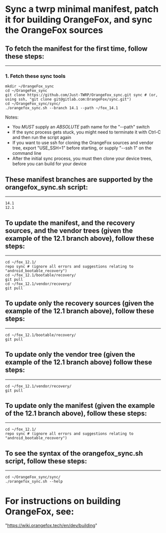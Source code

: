 # Sync a twrp minimal manifest, patch it for building OrangeFox, and sync the OrangeFox sources

## To fetch the manifest for the first time, follow these steps: ##
------------------------------------

### 1. Fetch these sync tools ###
	mkdir ~/OrangeFox_sync
	cd ~/OrangeFox_sync
	git clone https://github.com/Just-TWRP/OrangeFox_sync.git sync # (or, using ssh, "git clone git@gitlab.com:OrangeFox/sync.git")
	cd ~/OrangeFox_sync/sync/
	./orangefox_sync.sh --branch 14.1 --path ~/fox_14.1

Notes:
- You *MUST* supply an *ABSOLUTE* path name for the "--path" switch
- If the sync process gets stuck, you might need to terminate it with Ctrl-C and then run the script again
- If you want to use ssh for cloning the OrangeFox sources and vendor tree, export "USE_SSH=1" before starting, or supply "--ssh 1" on the command line
- After the initial sync process, you must then clone your device trees, before you can build for your device

## These manifest branches are supported by the orangefox_sync.sh script: ##
----------------------------------
	14.1
	12.1

## To update the manifest, and the recovery sources, and the vendor trees (given the example of the 12.1 branch above), follow these steps: ##
----------------------------------
	cd ~/fox_12.1/
	repo sync # (ignore all errors and suggestions relating to "android_bootable_recovery")
	cd ~/fox_12.1/bootable/recovery/
	git pull
	cd ~/fox_12.1/vendor/recovery/
	git pull

## To update only the recovery sources (given the example of the 12.1 branch above), follow these steps: ##
----------------------------------
	cd ~/fox_12.1/bootable/recovery/
	git pull

## To update only the vendor tree (given the example of the 12.1 branch above) follow these steps: ##
----------------------------------
	cd ~/fox_12.1/vendor/recovery/
	git pull

## To update only the manifest (given the example of the 12.1 branch above), follow these steps: ##
----------------------------------
	cd ~/fox_12.1/
	repo sync # (ignore all errors and suggestions relating to "android_bootable_recovery")

## To see the syntax of the orangefox_sync.sh script, follow these steps: ##
----------------------------------
	cd ~/OrangeFox_sync/sync/
	./orangefox_sync.sh --help


# For instructions on building OrangeFox, see:
"https://wiki.orangefox.tech/en/dev/building"

